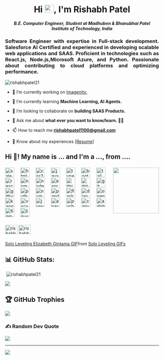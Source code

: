 <h1 align="center">Hi <img src="https://raw.githubusercontent.com/MartinHeinz/MartinHeinz/master/wave.gif" width="30px"  height="25px">, I'm Rishabh Patel</h1>
<h5 align="center">B.E. Computer Engineer, Student at Madhuben & Bhanubhai Patel Institute of Technology, India</h5>
<h3 align="justify"><strong>Software Engineer</strong> with expertise in <strong>Full-stack development</strong>. <strong>Salesforce AI Certified</strong> and experienced in developing scalable web applications and SAAS. Proficient in technologies such as React.js, Node.js,Microsoft Azure, and Python. Passionate about contributing to cloud platforms and optimizing performance.</h3>

<p align="left"> <img src="https://komarev.com/ghpvc/?username=rishabhpatel21&label=Profile%20views&color=0e75b6&style=flat" alt="rishabhpatel21" /> </p>

- 🔭 I’m currently working on [Imagenity.](https://imagenity.webxela.com/)

- 🌱 I’m currently learning **Machine Learning, AI Agents.**

- 👯 I’m looking to collaborate on **building SAAS Products.**

- 💬 Ask me about **what ever you want to know/learn. 🤷‍♂️**

- 📫 How to reach me **rishabhpatel1100@gmail.com**

- 📄 Know about my experiences [[Resume](https://drive.google.com/file/d/108liehEoTZOvcfMJdaBbCEF-ABShd5Eu/view?usp=drive_link)]


<h2 align="left">Hi 👋! My name is ... and I'm a ..., from ....</h2>

###

<img align="right" height="150" src="https://tenor.com/view/solo-leveling-loniyke-sung-jin-woo-ore-dake-level-up-na-ken-jin-woo-gif-6735181071928342613"  />

###

<div align="left">
  <img src="https://cdn.jsdelivr.net/gh/devicons/devicon/icons/salesforce/salesforce-original.svg" height="30" alt="salesforce logo"  />
  <img width="12" />
  <img src="https://cdn.jsdelivr.net/gh/devicons/devicon/icons/html5/html5-original.svg" height="30" alt="html5 logo"  />
  <img width="12" />
  <img src="https://cdn.jsdelivr.net/gh/devicons/devicon/icons/css3/css3-original.svg" height="30" alt="css3 logo"  />
  <img width="12" />
  <img src="https://cdn.jsdelivr.net/gh/devicons/devicon/icons/javascript/javascript-original.svg" height="30" alt="javascript logo"  />
  <img width="12" />
  <img src="https://cdn.jsdelivr.net/gh/devicons/devicon/icons/typescript/typescript-original.svg" height="30" alt="typescript logo"  />
  <img width="12" />
  <img src="https://cdn.jsdelivr.net/gh/devicons/devicon/icons/bootstrap/bootstrap-original.svg" height="30" alt="bootstrap logo"  />
  <img width="12" />
  <img src="https://cdn.simpleicons.org/tailwindcss/06B6D4" height="30" alt="tailwindcss logo"  />
  <img width="12" />
  <img src="https://cdn.jsdelivr.net/gh/devicons/devicon/icons/react/react-original.svg" height="30" alt="react logo"  />
  <img width="12" />
  <img src="https://cdn.jsdelivr.net/gh/devicons/devicon/icons/npm/npm-original-wordmark.svg" height="30" alt="npm logo"  />
  <img width="12" />
  <img src="https://cdn.simpleicons.org/nodedotjs/339933" height="30" alt="nodejs logo"  />
  <img width="12" />
  <img src="https://skillicons.dev/icons?i=express" height="30" alt="express logo"  />
  <img width="12" />
  <img src="https://cdn.jsdelivr.net/gh/devicons/devicon/icons/mysql/mysql-original.svg" height="30" alt="mysql logo"  />
  <img width="12" />
  <img src="https://cdn.jsdelivr.net/gh/devicons/devicon/icons/mongodb/mongodb-original.svg" height="30" alt="mongodb logo"  />
  <img width="12" />
  <img src="https://cdn.jsdelivr.net/gh/devicons/devicon/icons/git/git-original.svg" height="30" alt="git logo"  />
  <img width="12" />
  <img src="https://skillicons.dev/icons?i=github" height="30" alt="github logo"  />
  <img width="12" />
  <img src="https://cdn.jsdelivr.net/gh/devicons/devicon/icons/python/python-original.svg" height="30" alt="python logo"  />
  <img width="12" />
  <img src="https://cdn.jsdelivr.net/gh/devicons/devicon/icons/numpy/numpy-original.svg" height="30" alt="numpy logo"  />
  <img width="12" />
  <img src="https://cdn.jsdelivr.net/gh/devicons/devicon/icons/pandas/pandas-original.svg" height="30" alt="pandas logo"  />
  <img width="12" />
  <img src="https://skillicons.dev/icons?i=flask" height="30" alt="flask logo"  />
  <img width="12" />
  <img src="https://skillicons.dev/icons?i=django" height="30" alt="django logo"  />
  <img width="12" />
  <img src="https://cdn.jsdelivr.net/gh/devicons/devicon/icons/opencv/opencv-original.svg" height="30" alt="opencv logo"  />
  <img width="12" />
  <img src="https://cdn.jsdelivr.net/gh/devicons/devicon/icons/kaggle/kaggle-original.svg" height="30" alt="kaggle logo"  />
  <img width="12" />
  <img src="https://cdn.jsdelivr.net/gh/devicons/devicon/icons/vscode/vscode-original.svg" height="30" alt="vscode logo"  />
  <img width="12" />
  <img src="https://cdn.jsdelivr.net/gh/devicons/devicon/icons/jupyter/jupyter-original.svg" height="30" alt="jupyter logo"  />
  <img width="12" />
  <img src="https://cdn.jsdelivr.net/gh/devicons/devicon/icons/anaconda/anaconda-original.svg" height="30" alt="anaconda logo"  />
  <img width="12" />
  <img src="https://cdn.jsdelivr.net/gh/devicons/devicon/icons/pycharm/pycharm-original.svg" height="30" alt="pycharm logo"  />
  <img width="12" />
  <img src="https://cdn.jsdelivr.net/gh/devicons/devicon/icons/canva/canva-original.svg" height="30" alt="canva logo"  />
  <img width="12" />
  <img src="https://skillicons.dev/icons?i=ps" height="30" alt="adobephotoshop logo"  />
  <img width="12" />
  <img src="https://cdn.jsdelivr.net/gh/devicons/devicon/icons/figma/figma-original.svg" height="30" alt="figma logo"  />
  <img width="12" />
  <img src="https://cdn.jsdelivr.net/gh/devicons/devicon/icons/linux/linux-original.svg" height="30" alt="linux logo"  />
</div>

###

<div align="left">
  <a href="https://linkedin.com/in/rishabhpatel21" target="blank"><img align="center" src="https://raw.githubusercontent.com/rahuldkjain/github-profile-readme-generator/master/src/images/icons/Social/linked-in-alt.svg" alt="rishabhpatel21" height="30" width="40" /></a>
  <a href="https://instagram.com/rishabh.rpatel" target="blank"><img align="center" src="https://raw.githubusercontent.com/rahuldkjain/github-profile-readme-generator/master/src/images/icons/Social/instagram.svg" alt="rishabh.rpatel" height="30" width="40" /></a>
</div>

###

<div class="tenor-gif-embed" data-postid="25521759" data-share-method="host" data-aspect-ratio="1.77778" data-width="100%"><a href="https://tenor.com/view/solo-leveling-elizabeth-gintama-gif-25521759">Solo Leveling Elizabeth Gintama GIF</a>from <a href="https://tenor.com/search/solo+leveling-gifs">Solo Leveling GIFs</a></div> <script type="text/javascript" async src="https://tenor.com/embed.js"></script>


## 📊 GitHub Stats:
<p>&nbsp;<img align="center" src="https://github-readme-stats.vercel.app/api?username=rishabhpatel21&show_icons=true&locale=en" alt="rishabhpatel21" /></p>

![](https://github-readme-streak-stats.herokuapp.com/?user=rishabhpatel21&theme=highcontrast&hide_border=false)<br/>


## 🏆 GitHub Trophies
![](https://github-profile-trophy.vercel.app/?username=rishabhpatel21&theme=default_repocard&no-frame=false&no-bg=false&margin-w=4)

### ✍️ Random Dev Quote
![](https://quotes-github-readme.vercel.app/api?type=horizontal&theme=dark)

---
[![](https://visitcount.itsvg.in/api?id=rishabhpatel21&icon=1&color=1)](https://visitcount.itsvg.in)
